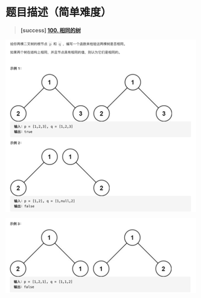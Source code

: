 #  **题目描述（简单难度）**

> **[success] [100. 相同的树](https://leetcode-cn.com/problems/same-tree/)**

![](https://github.com/gaohueric/blogpicture/raw/master/%E6%88%AA%E5%B1%8F2021-05-03%2000.24.29.png)

![](https://github.com/gaohueric/blogpicture/raw/master/%E6%88%AA%E5%B1%8F2021-05-03%2000.25.50.png)







